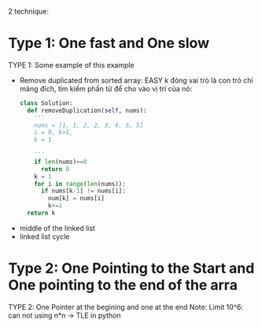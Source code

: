 2 technique:
# Type 1: One fast and One slow
TYPE 1: Some example of this example 
- Remove duplicated from sorted array: EASY
  k đóng vai trò là con trỏ chỉ mảng đích, tìm kiếm phần tử để cho vào vị trí của nó: 
  ```python
  class Solution:
    def removeDuplication(self, nums):
      '''
      nums = [1, 1, 2, 2, 3, 4, 5, 5]
      i = 0, k=1,  
      k = 1
      
      ''' 
      if len(nums)==0
        return 0
      k = 1
      for i in range(len(nums)):
        if nums[k-1] != nums[i]:
          num[k] = nums[i]
          k+=1
    return k 
  ```
- middle of the linked list 
- linked list cycle 

# Type 2: One Pointing to the Start and One pointing to the end of the arra 
TYPE 2: One Pointer at the begining and one at the end
Note: Limit 10^6: can not using n\*n -> TLE in python


